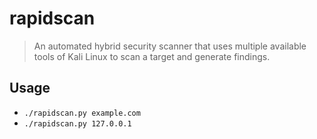 # rapidscan

> An automated hybrid security scanner that uses multiple available tools of Kali Linux to scan a target and generate findings.

## Usage

- `./rapidscan.py example.com`
- `./rapidscan.py 127.0.0.1`



